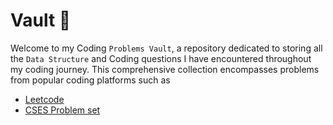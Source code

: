 # Vault 🗿
Welcome to my Coding `Problems Vault`, a repository dedicated to storing all the `Data Structure` and Coding questions I have encountered throughout my coding journey. This comprehensive collection encompasses problems from popular coding platforms such as

<ul>
  <li><a href="www.leetcode.com">Leetcode</a></li>
  <li><a href="https://cses.fi/problemset/">CSES Problem set</a></li>
</ul>
